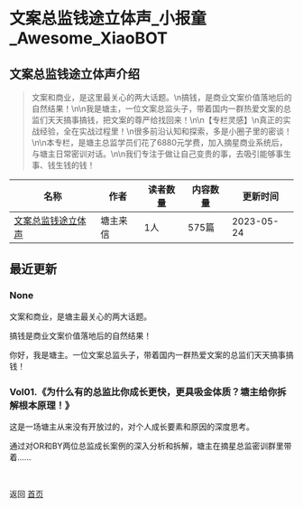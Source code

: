 # 文案总监钱途立体声_小报童_Awesome_XiaoBOT

## 文案总监钱途立体声介绍
> 文案和商业，是这里最关心的两大话题。\n搞钱，是商业文案价值落地后的自然结果！\n\n我是塘主，一位文案总监头子，带着国内一群热爱文案的总监们天天搞事搞钱，把文案的尊严给找回来！\n\n【专栏灵感】\n真正的实战经验，全在实战过程里！\n很多前沿认知和探索，多是小圈子里的密谈！\n\n本专栏，是塘主总监学员们花了6880元学费，加入摘星商业系统后，与塘主日常密训对话。\n\n我们专注于做让自己变贵的事，去吸引能够事生事、钱生钱的钱！  
  


|名称|作者|读者数量|内容数量|更新时间|
|---|---|---|---|---|
|[文案总监钱途立体声](https://xiaobot.net/p/zhuquex?refer=0b133df9-27dc-423b-8101-639049001c13)|塘主来信|1人|575篇|2023-05-24|

## 最近更新
### None

文案和商业，是塘主最关心的两大话题。

搞钱是商业文案价值落地后的自然结果！

你好，我是塘主。一位文案总监头子，带着国内一群热爱文案的总监们天天搞事搞钱！

### Vol01.《为什么有的总监比你成长更快，更具吸金体质？塘主给你拆解根本原理！》

这是一场塘主从来没有开放过的，对个人成长要素和原因的深度思考。

通过对OR和BY两位总监成长案例的深入分析和拆解，塘主在摘星总监密训群里带着......


<a href="https://github.com/Reno9527/awesome-xiaobot" style="color: white; text-decoration: none;">awesome-xiaobot</a>

返回 [首页](../README.md)
